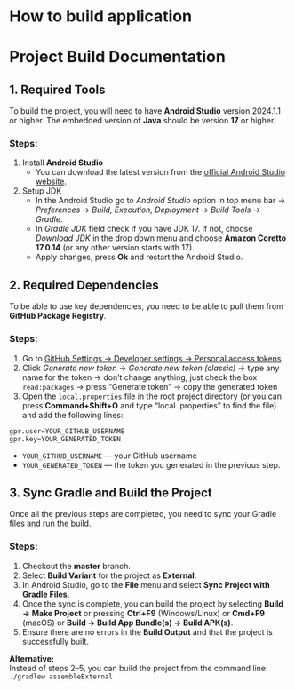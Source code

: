 # **How to build application**

# Project Build Documentation

## 1. Required Tools
To build the project, you will need to have **Android Studio** version 2024.1.1 or higher. The embedded version of **Java** should be version **17** or higher.

### Steps:
1. Install **Android Studio**
   - You can download the latest version from the [official Android Studio website](https://developer.android.com/studio).
2. Setup JDK
   - In the Android Studio go to *Android Studio* option in top menu bar -> *Preferences* -> *Build, Execution, 
      Deployment* -> *Build Tools* -> *Gradle*. 
   - In *Gradle JDK* field check if you have JDK 17. If not, choose *Download JDK* in the drop down menu and choose **Amazon Coretto 17.0.14**
   (or any other version starts with 17). 
   - Apply changes, press **Ok** and restart the Android Studio.

## 2. Required Dependencies
To be able to use key dependencies, you need to be able to pull them from **GitHub Package Registry**.

### Steps:
1. Go to [GitHub Settings → Developer settings → Personal access tokens](https://github.com/settings/tokens).
2. Click *Generate new token* -> *Generate new token (classic)* -> type any name for the token -> don’t change anything, just check the box `read:packages` -> press “Generate token” -> copy the generated token
3. Open the `local.properties` file in the root project directory (or you can press **Command+Shift+O** and type “local.
   properties” to find the file) and add the following lines:
  ```properties
  gpr.user=YOUR_GITHUB_USERNAME
  gpr.key=YOUR_GENERATED_TOKEN
  ```
   - `YOUR_GITHUB_USERNAME` — your GitHub username
   - `YOUR_GENERATED_TOKEN` — the token you generated in the previous step.

## 3. Sync Gradle and Build the Project
Once all the previous steps are completed, you need to sync your Gradle files and run the build.

### Steps:
1. Checkout the **master** branch.
2. Select **Build Variant** for the project as **External**.
3. In Android Studio, go to the **File** menu and select **Sync Project with Gradle Files**.
4. Once the sync is complete, you can build the project by selecting **Build → Make Project** or pressing **Ctrl+F9** (Windows/Linux) or **Cmd+F9** (macOS) or **Build → Build App Bundle(s) → Build APK(s)**.
5. Ensure there are no errors in the **Build Output** and that the project is successfully built.

**Alternative:**  
Instead of steps 2–5, you can build the project from the command line:
`./gradlew assembleExternal`
